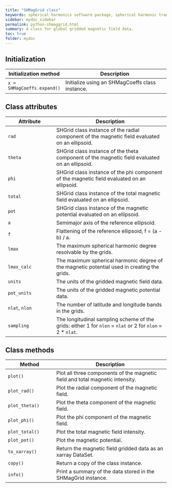 ```yaml
---
title: "SHMagGrid class"
keywords: spherical harmonics software package, spherical harmonic transform, legendre functions, multitaper spectral analysis, fortran, Python, gravity, magnetic field
sidebar: mydoc_sidebar
permalink: python-shmaggrid.html
summary: A class for global gridded magnetic field data.
toc: true
folder: mydoc
---
```


<style>
table:nth-of-type(n) {
    display:table;
    width:100%;
}
table:nth-of-type(n) th:nth-of-type(2) {
    width:70%;
}
</style>

## Initialization

| Initialization method | Description |
| --------------------- | ----------- |
| `x = SHMagCoeffs.expand()` | Initialize using an SHMagCoeffs class instance. |

## Class attributes

| Attribute | Description |
| --------- | ----------- |
| `rad` | SHGrid class instance of the radial component of the magnetic field evaluated on an ellipsoid. |
| `theta` | SHGrid class instance of the theta component of the magnetic field evaluated on an ellipsoid. |
| `phi` | SHGrid class instance of the phi component of the magnetic field evaluated on an ellipsoid. |
| `total` | SHGrid class instance of the total magnetic field evaluated on an ellipsoid. |
| `pot` | SHGrid class instance of the magnetic potential evaluated on an ellipsoid. |
| `a` | Semimajor axis of the reference ellipsoid. |
| `f` | Flattening of the reference ellipsoid, f = (a - b) / a. |
| `lmax` | The maximum spherical harmonic degree resolvable by the grids. |
| `lmax_calc` | The maximum spherical harmonic degree of the magnetic potential used in creating the grids. |
| `units` | The units of the gridded magnetic field data. |
| `pot_units` | The units of the gridded magnetic potential data. |
| `nlat`, `nlon` | The number of latitude and longitude bands in the grids. |
| `sampling` | The longitudinal sampling scheme of the grids: either 1 for `nlon` = `nlat` or 2 for `nlon` = 2 * `nlat`. |

## Class methods

| Method | Description |
| ------ | ----------- |
| `plot()` | Plot all three components of the magnetic field and total magnetic intensity.|
| `plot_rad()` | Plot the radial component of the magnetic field. |
| `plot_theta()` | Plot the theta component of the magnetic field. |
| `plot_phi()` | Plot the phi component of the magnetic field. |
| `plot_total()` | Plot the total magnetic field intensity. |
| `plot_pot()` | Plot the magnetic potential. |
| `to_xarray()` | Return the magnetic field gridded data as an xarray DataSet. |
| `copy()` | Return a copy of the class instance. |
| `info()` | Print a summary of the data stored in the SHMagGrid instance. |
